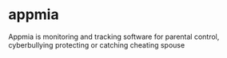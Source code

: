 # appmia
Appmia is monitoring and tracking software for parental control, cyberbullying protecting or catching cheating spouse
